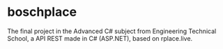 # boschplace
The final project in the Advanced C# subject from Engineering Technical School, a API REST made in C# (ASP.NET), based on rplace.live.
